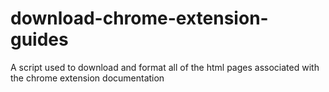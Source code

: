 # download-chrome-extension-guides
A script used to download and format all of the html pages associated with the chrome extension documentation
